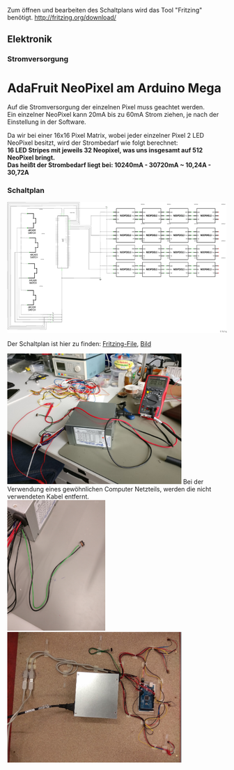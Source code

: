 Zum öffnen und bearbeiten des Schaltplans wird das Tool "Fritzing" benötigt. 
http://fritzing.org/download/ 
## Elektronik

### Stromversorgung 

# AdaFruit NeoPixel am Arduino Mega
Auf die Stromversorgung der einzelnen Pixel muss geachtet werden. <br>
Ein einzelner NeoPixel kann 20mA bis zu 60mA Strom ziehen, je nach der Einstellung in der Software.

Da wir bei einer 16x16 Pixel Matrix, wobei jeder einzelner Pixel 2 LED NeoPixel besitzt, wird der Strombedarf wie folgt berechnet:<br>
**16 LED Stripes mit jeweils 32 Neopixel, was uns insgesamt auf 512 NeoPixel bringt.**<br>
**Das heißt der Strombedarf liegt bei: 10240mA - 30720mA ~ 10,24A - 30,72A**


### Schaltplan
<img src="Schaltplan.png" height="300">

Der Schaltplan ist hier zu finden: [Fritzing-File](https://github.com/cbm-instructions/bits-please/blob/master/Schaltplan/Schaltplan.fzz), [Bild](https://github.com/cbm-instructions/bits-please/blob/master/Schaltplan/Schaltplan.png)

<img src="Netzteil.jpg" height="300">
Bei der Verwendung eines gewöhnlichen Computer Netzteils, werden die nicht verwendeten Kabel entfernt.<br>

<img src="Stromschalter.jpg" height="300">


<img src="Verkabelung.jpg" height="300">

